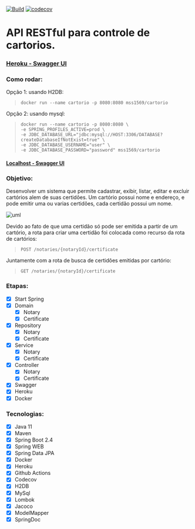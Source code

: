 [![Build](https://github.com/mss1569/cartorio/workflows/CI/badge.svg)](https://github.com/mss1569/cartorio/actions)
[![codecov](https://codecov.io/gh/mss1569/cartorio/branch/main/graph/badge.svg?token=DZpoBFf5VV)](https://codecov.io/gh/mss1569/cartorio)

# API RESTful para controle de cartorios.

### [Heroku - Swagger UI](https://mss1569-cartorio.herokuapp.com/swagger-ui.html)

### Como rodar:
Opção 1: usando H2DB:
>```docker run --name cartorio -p 8080:8080 mss1569/cartorio```

Opção 2: usando mysql:
>```
>docker run --name cartorio -p 8080:8080 \
>-e SPRING_PROFILES_ACTIVE=prod \
>-e JDBC_DATABASE_URL="jdbc:mysql://HOST:3306/DATABASE?createDatabaseIfNotExist=true" \
>-e JDBC_DATABASE_USERNAME="user" \
>-e JDBC_DATABASE_PASSWORD="password" mss1569/cartorio
>```

#### [Localhost - Swagger UI](http://localhost:8080/swagger-ui.html)

### Objetivo:

Desenvolver um sistema que permite cadastrar, exibir, listar, editar e excluir cartórios alem de suas certidões. Um cartório possui nome e endereço,
e pode emitir uma ou varias certidões, cada certidão possui um nome.

![uml](https://user-images.githubusercontent.com/33636621/104828649-5ada1d00-584a-11eb-9e5c-08ce451ea332.png)

Devido ao fato de que uma certidão só pode ser emitida a partir de um cartório, a rota para criar uma certidão foi colocada como recurso da rota de cartórios:
>```POST /notaries/{notaryId}/certificate```

Juntamente com a rota de busca de certidões emitidas por cartório:
>```GET /notaries/{notaryId}/certificate```

### Etapas:

- [x] Start Spring
- [x] Domain
  - [x] Notary
  - [x] Certificate
- [x] Repository
  - [x] Notary
  - [x] Certificate
- [x] Service
  - [x] Notary
  - [x] Certificate
- [x] Controller
  - [x] Notary
  - [x] Certificate
- [x] Swagger
- [x] Heroku
- [x] Docker

### Tecnologias:

- [x] Java 11
- [x] Maven
- [x] Spring Boot 2.4
- [x] Spring WEB
- [x] Spring Data JPA
- [x] Docker
- [x] Heroku
- [x] Github Actions
- [x] Codecov
- [x] H2DB
- [x] MySql
- [x] Lombok
- [x] Jacoco
- [x] ModelMapper
- [x] SpringDoc
